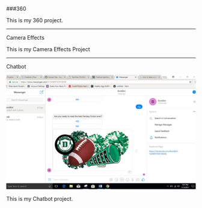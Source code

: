 ###360

This is my 360 project.

<script src="//360.vizor.io/scripts/embed.js" data-vizorurl="https://360.vizor.io/embed/v/qo1dr" ></script>

***

Camera Effects

This is my Camera Effects Project

***

Chatbot

![BookBot](https://github.com/tressiefowler/tressiefowler.github.io/blob/master/chatbot.JPG?raw=true "Optional Title")

This is my Chatbot project.

